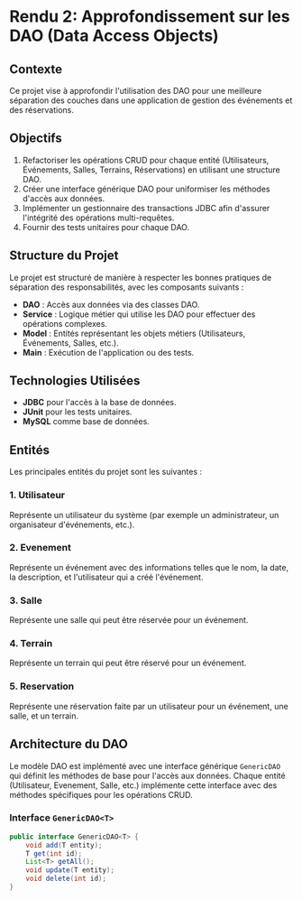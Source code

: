 # Rendu 2: Approfondissement sur les DAO (Data Access Objects)

## Contexte
Ce projet vise à approfondir l'utilisation des DAO pour une meilleure séparation des couches dans une application de gestion des événements et des réservations.

## Objectifs
1. Refactoriser les opérations CRUD pour chaque entité (Utilisateurs, Événements, Salles, Terrains, Réservations) en utilisant une structure DAO.
2. Créer une interface générique DAO pour uniformiser les méthodes d'accès aux données.
3. Implémenter un gestionnaire des transactions JDBC afin d'assurer l'intégrité des opérations multi-requêtes.
4. Fournir des tests unitaires pour chaque DAO.

## Structure du Projet
Le projet est structuré de manière à respecter les bonnes pratiques de séparation des responsabilités, avec les composants suivants :

- **DAO** : Accès aux données via des classes DAO.
- **Service** : Logique métier qui utilise les DAO pour effectuer des opérations complexes.
- **Model** : Entités représentant les objets métiers (Utilisateurs, Événements, Salles, etc.).
- **Main** : Exécution de l'application ou des tests.

## Technologies Utilisées
- **JDBC** pour l'accès à la base de données.
- **JUnit** pour les tests unitaires.
- **MySQL** comme base de données.

## Entités
Les principales entités du projet sont les suivantes :

### 1. **Utilisateur**
Représente un utilisateur du système (par exemple un administrateur, un organisateur d'événements, etc.).

### 2. **Evenement**
Représente un événement avec des informations telles que le nom, la date, la description, et l'utilisateur qui a créé l'événement.

### 3. **Salle**
Représente une salle qui peut être réservée pour un événement.

### 4. **Terrain**
Représente un terrain qui peut être réservé pour un événement.

### 5. **Reservation**
Représente une réservation faite par un utilisateur pour un événement, une salle, et un terrain.

## Architecture du DAO
Le modèle DAO est implémenté avec une interface générique `GenericDAO` qui définit les méthodes de base pour l'accès aux données. Chaque entité (Utilisateur, Evenement, Salle, etc.) implémente cette interface avec des méthodes spécifiques pour les opérations CRUD.

### Interface `GenericDAO<T>`
```java
public interface GenericDAO<T> {
    void add(T entity);
    T get(int id);
    List<T> getAll();
    void update(T entity);
    void delete(int id);
}
